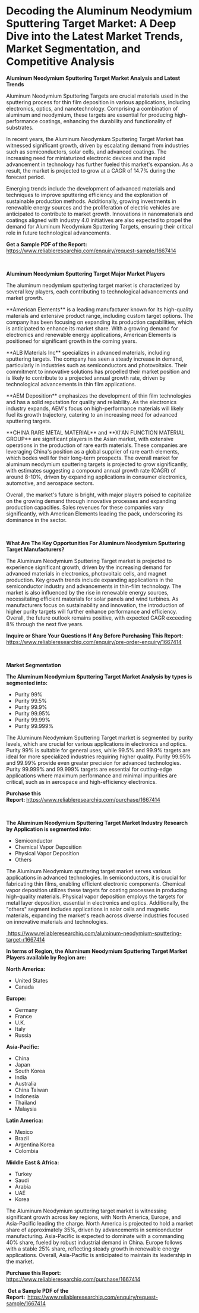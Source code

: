 <p><h1>Decoding the Aluminum Neodymium Sputtering Target Market: A Deep Dive into the Latest Market Trends, Market Segmentation, and Competitive Analysis</h1></p><p><strong>Aluminum Neodymium Sputtering Target Market Analysis and Latest Trends</strong></p>
<p><p>Aluminum Neodymium Sputtering Targets are crucial materials used in the sputtering process for thin film deposition in various applications, including electronics, optics, and nanotechnology. Comprising a combination of aluminum and neodymium, these targets are essential for producing high-performance coatings, enhancing the durability and functionality of substrates.</p><p>In recent years, the Aluminum Neodymium Sputtering Target Market has witnessed significant growth, driven by escalating demand from industries such as semiconductors, solar cells, and advanced coatings. The increasing need for miniaturized electronic devices and the rapid advancement in technology has further fueled this market's expansion. As a result, the market is projected to grow at a CAGR of 14.7% during the forecast period.</p><p>Emerging trends include the development of advanced materials and techniques to improve sputtering efficiency and the exploration of sustainable production methods. Additionally, growing investments in renewable energy sources and the proliferation of electric vehicles are anticipated to contribute to market growth. Innovations in nanomaterials and coatings aligned with industry 4.0 initiatives are also expected to propel the demand for Aluminum Neodymium Sputtering Targets, ensuring their critical role in future technological advancements.</p></p>
<p><strong>Get a Sample PDF of the Report:&nbsp;</strong> <a href="https://www.reliableresearchiq.com/enquiry/request-sample/1667414?utm_campaign=3289&utm_medium=2&utm_source=Github&utm_content=ia&utm_term=18042025&utm_id=aluminum-neodymium-sputtering-target">https://www.reliableresearchiq.com/enquiry/request-sample/1667414</a></p>
<p>&nbsp;</p>
<p><strong>Aluminum Neodymium Sputtering Target Major Market Players</strong></p>
<p><p>The aluminum neodymium sputtering target market is characterized by several key players, each contributing to technological advancements and market growth. </p><p>**American Elements** is a leading manufacturer known for its high-quality materials and extensive product range, including custom target options. The company has been focusing on expanding its production capabilities, which is anticipated to enhance its market share. With a growing demand for electronics and renewable energy applications, American Elements is positioned for significant growth in the coming years.</p><p>**ALB Materials Inc** specializes in advanced materials, including sputtering targets. The company has seen a steady increase in demand, particularly in industries such as semiconductors and photovoltaics. Their commitment to innovative solutions has propelled their market position and is likely to contribute to a projected annual growth rate, driven by technological advancements in thin film applications.</p><p>**AEM Deposition** emphasizes the development of thin film technologies and has a solid reputation for quality and reliability. As the electronics industry expands, AEM's focus on high-performance materials will likely fuel its growth trajectory, catering to an increasing need for advanced sputtering targets.</p><p>**CHINA RARE METAL MATERIAL** and **XI'AN FUNCTION MATERIAL GROUP** are significant players in the Asian market, with extensive operations in the production of rare earth materials. These companies are leveraging China's position as a global supplier of rare earth elements, which bodes well for their long-term prospects. The overall market for aluminum neodymium sputtering targets is projected to grow significantly, with estimates suggesting a compound annual growth rate (CAGR) of around 8-10%, driven by expanding applications in consumer electronics, automotive, and aerospace sectors.</p><p>Overall, the market's future is bright, with major players poised to capitalize on the growing demand through innovative processes and expanding production capacities. Sales revenues for these companies vary significantly, with American Elements leading the pack, underscoring its dominance in the sector.</p></p>
<p>&nbsp;</p>
<p><strong>What Are The Key Opportunities For Aluminum Neodymium Sputtering Target Manufacturers?</strong></p>
<p><p>The Aluminum Neodymium Sputtering Target market is projected to experience significant growth, driven by the increasing demand for advanced materials in electronics, photovoltaic cells, and magnet production. Key growth trends include expanding applications in the semiconductor industry and advancements in thin-film technology. The market is also influenced by the rise in renewable energy sources, necessitating efficient materials for solar panels and wind turbines. As manufacturers focus on sustainability and innovation, the introduction of higher purity targets will further enhance performance and efficiency. Overall, the future outlook remains positive, with expected CAGR exceeding 8% through the next five years.</p></p>
<p><strong>Inquire or Share Your Questions If Any Before Purchasing This Report:</strong> <a href="https://www.reliableresearchiq.com/enquiry/pre-order-enquiry/1667414?utm_campaign=3289&utm_medium=2&utm_source=Github&utm_content=ia&utm_term=18042025&utm_id=aluminum-neodymium-sputtering-target">https://www.reliableresearchiq.com/enquiry/pre-order-enquiry/1667414</a></p>
<p>&nbsp;</p>
<p><strong>Market Segmentation</strong></p>
<p><strong>The Aluminum Neodymium Sputtering Target Market Analysis by types is segmented into:</strong></p>
<p><ul><li>Purity 99%</li><li>Purity 99.5%</li><li>Purity 99.9%</li><li>Purity 99.95%</li><li>Purity 99.99%</li><li>Purity 99.999%</li></ul></p>
<p><p>The Aluminum Neodymium Sputtering Target market is segmented by purity levels, which are crucial for various applications in electronics and optics. Purity 99% is suitable for general uses, while 99.5% and 99.9% targets are ideal for more specialized industries requiring higher quality. Purity 99.95% and 99.99% provide even greater precision for advanced technologies. Purity 99.999% and 99.999% targets are essential for cutting-edge applications where maximum performance and minimal impurities are critical, such as in aerospace and high-efficiency electronics.</p></p>
<p><strong>Purchase this Report:&nbsp;</strong><a href="https://www.reliableresearchiq.com/purchase/1667414?utm_campaign=3289&utm_medium=2&utm_source=Github&utm_content=ia&utm_term=18042025&utm_id=aluminum-neodymium-sputtering-target">https://www.reliableresearchiq.com/purchase/1667414</a></p>
<p>&nbsp;</p>
<p><strong>The Aluminum Neodymium Sputtering Target Market Industry Research by Application is segmented into:</strong></p>
<p><ul><li>Semiconductor</li><li>Chemical Vapor Deposition</li><li>Physical Vapor Deposition</li><li>Others</li></ul></p>
<p><p>The Aluminum Neodymium sputtering target market serves various applications in advanced technologies. In semiconductors, it is crucial for fabricating thin films, enabling efficient electronic components. Chemical vapor deposition utilizes these targets for coating processes in producing high-quality materials. Physical vapor deposition employs the targets for metal layer deposition, essential in electronics and optics. Additionally, the "others" segment includes applications in solar cells and magnetic materials, expanding the market's reach across diverse industries focused on innovative materials and technologies.</p></p>
<p><a href="https://www.reliableresearchiq.com/aluminum-neodymium-sputtering-target-r1667414?utm_campaign=3289&utm_medium=2&utm_source=Github&utm_content=ia&utm_term=18042025&utm_id=aluminum-neodymium-sputtering-target">&nbsp;https://www.reliableresearchiq.com/aluminum-neodymium-sputtering-target-r1667414</a></p>
<p><strong>In terms of Region, the Aluminum Neodymium Sputtering Target Market Players available by Region are:</strong></p>
<p>
    <p> <strong> North America: </strong>
        <ul>
            <li>United States</li>
            <li>Canada</li>
        </ul>
        </p> 
    <p> <strong> Europe: </strong>
        <ul>
            <li>Germany</li>
            <li>France</li>
            <li>U.K.</li>
            <li>Italy</li>
            <li>Russia</li>
        </ul>
        </p> 
    <p> <strong> Asia-Pacific: </strong>
        <ul>
            <li>China</li>
            <li>Japan</li>
            <li>South Korea</li>
            <li>India</li>
            <li>Australia</li>
            <li>China Taiwan</li>
            <li>Indonesia</li>
            <li>Thailand</li>
            <li>Malaysia</li>
        </ul>
        </p> 
    <p> <strong> Latin America: </strong>
        <ul>
            <li>Mexico</li>
            <li>Brazil</li>
            <li>Argentina Korea</li>
            <li>Colombia</li>
        </ul>
        </p> 
    <p> <strong> Middle East & Africa: </strong>
        <ul>
            <li>Turkey</li>
            <li>Saudi</li>
            <li>Arabia</li>
            <li>UAE</li>
            <li>Korea</li>
        </ul>
    </p>
    </p>
<p><p>The Aluminum Neodymium sputtering target market is witnessing significant growth across key regions, with North America, Europe, and Asia-Pacific leading the charge. North America is projected to hold a market share of approximately 35%, driven by advancements in semiconductor manufacturing. Asia-Pacific is expected to dominate with a commanding 40% share, fueled by robust industrial demand in China. Europe follows with a stable 25% share, reflecting steady growth in renewable energy applications. Overall, Asia-Pacific is anticipated to maintain its leadership in the market.</p></p>
<p><strong>Purchase this Report: </strong><a href="https://www.reliableresearchiq.com/purchase/1667414?utm_campaign=3289&utm_medium=2&utm_source=Github&utm_content=ia&utm_term=18042025&utm_id=aluminum-neodymium-sputtering-target">https://www.reliableresearchiq.com/purchase/1667414</a></p>
<p>&nbsp;<strong>Get a Sample PDF of the Report:&nbsp;&nbsp;</strong><a href="https://www.reliableresearchiq.com/enquiry/request-sample/1667414?utm_campaign=3289&utm_medium=2&utm_source=Github&utm_content=ia&utm_term=18042025&utm_id=aluminum-neodymium-sputtering-target">https://www.reliableresearchiq.com/enquiry/request-sample/1667414</a></p>
<p><strong></strong></p>
<p><p></p><p></p><p></p></p>